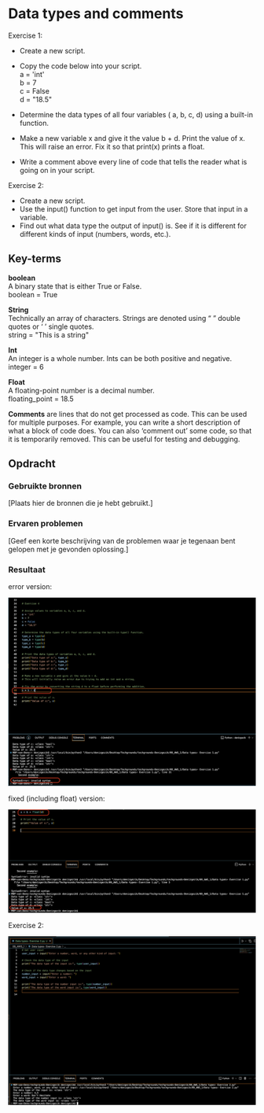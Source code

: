 # Data types and comments

Exercise 1:

- Create a new script. <br>

- Copy the code below into your script.<br>
a = 'int'<br>
b = 7<br>
c = False<br>
d = "18.5"<br>
- Determine the data types of all four variables ( a, b, c, d) using a built-in function.<br>
- Make a new variable x and give it the value b + d. Print the value of x. This will raise an error. Fix it so that print(x) prints a float.<br>
- Write a comment above every line of code that tells the reader what is going on in your script.<br>


Exercise 2:

- Create a new script.<br>
- Use the input() function to get input from the user. Store that input in a variable.<br>
- Find out what data type the output of input() is. See if it is different for different kinds of input (numbers, words, etc.).<br>

## Key-terms

<b>boolean</b> <br>
A binary state that is either True or False.<br>
boolean = True<br>

<b>String</b> <br>
Technically an array of characters. Strings are denoted using “ ” double quotes or ‘ ’ single quotes. <br>
string = "This is a string" <br>

<b>Int</b> <br>
An integer is a whole number. Ints can be both positive and negative. <br>
integer = 6 <br>

<b>Float</b> <br>
A floating-point number is a decimal number. <br>
floating_point = 18.5 <br>

<b>Comments</b> are lines that do not get processed as code. This can be used for multiple purposes. For example, you can write a short description of what a block of code does. You can also ‘comment out’ some code, so that it is temporarily removed. This can be useful for testing and debugging.

## Opdracht
### Gebruikte bronnen
[Plaats hier de bronnen die je hebt gebruikt.]

### Ervaren problemen
[Geef een korte beschrijving van de problemen waar je tegenaan bent gelopen met je gevonden oplossing.]

### Resultaat

error version:

![Alt text](fixed.png)

fixed (including float) version:

![Alt text](error.png)


Exercise 2:

![Alt text](<09_includes/Data types Exercise 2.png>)